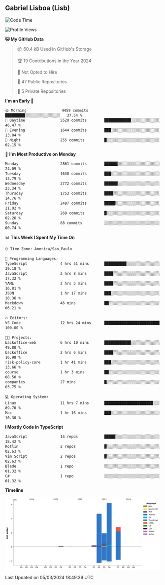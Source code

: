 ## Gabriel Lisboa (Lisb)

<!--START_SECTION:waka-->
![Code Time](http://img.shields.io/badge/Code%20Time-450%20hrs%2021%20mins-blue)

![Profile Views](http://img.shields.io/badge/Profile%20Views-1-blue)

**🐱 My GitHub Data** 

> 📦 60.4 kB Used in GitHub's Storage 
 > 
> 🏆 19 Contributions in the Year 2024
 > 
> 🚫 Not Opted to Hire
 > 
> 📜 47 Public Repositories 
 > 
> 🔑 5 Private Repositories 
 > 
**I'm an Early 🐤** 

```text
🌞 Morning                4459 commits        █████████░░░░░░░░░░░░░░░░   37.54 % 
🌆 Daytime                5520 commits        ████████████░░░░░░░░░░░░░   46.47 % 
🌃 Evening                1644 commits        ███░░░░░░░░░░░░░░░░░░░░░░   13.84 % 
🌙 Night                  255 commits         █░░░░░░░░░░░░░░░░░░░░░░░░   02.15 % 
```
📅 **I'm Most Productive on Monday** 

```text
Monday                   2861 commits        ██████░░░░░░░░░░░░░░░░░░░   24.09 % 
Tuesday                  1638 commits        ███░░░░░░░░░░░░░░░░░░░░░░   13.79 % 
Wednesday                2772 commits        ██████░░░░░░░░░░░░░░░░░░░   23.34 % 
Thursday                 1753 commits        ████░░░░░░░░░░░░░░░░░░░░░   14.76 % 
Friday                   2497 commits        █████░░░░░░░░░░░░░░░░░░░░   21.02 % 
Saturday                 269 commits         █░░░░░░░░░░░░░░░░░░░░░░░░   02.26 % 
Sunday                   88 commits          ░░░░░░░░░░░░░░░░░░░░░░░░░   00.74 % 
```


📊 **This Week I Spent My Time On** 

```text
🕑︎ Time Zone: America/Sao_Paulo

💬 Programming Languages: 
TypeScript               4 hrs 51 mins       ██████████░░░░░░░░░░░░░░░   39.18 % 
JavaScript               2 hrs 8 mins        ████░░░░░░░░░░░░░░░░░░░░░   17.32 % 
YAML                     2 hrs 5 mins        ████░░░░░░░░░░░░░░░░░░░░░   16.81 % 
JSON                     1 hr 17 mins        ███░░░░░░░░░░░░░░░░░░░░░░   10.36 % 
Markdown                 46 mins             ██░░░░░░░░░░░░░░░░░░░░░░░   06.21 % 

🔥 Editors: 
VS Code                  12 hrs 24 mins      █████████████████████████   100.00 % 

🐱‍💻 Projects: 
backoffice-web           6 hrs 10 mins       ████████████░░░░░░░░░░░░░   49.80 % 
backoffice               2 hrs 6 mins        ████░░░░░░░░░░░░░░░░░░░░░   16.98 % 
risk-policy-core         1 hr 41 mins        ███░░░░░░░░░░░░░░░░░░░░░░   13.66 % 
course                   1 hr 3 mins         ██░░░░░░░░░░░░░░░░░░░░░░░   08.50 % 
companies                27 mins             █░░░░░░░░░░░░░░░░░░░░░░░░   03.75 % 

💻 Operating System: 
Linux                    11 hrs 7 mins       ██████████████████████░░░   89.70 % 
Mac                      1 hr 16 mins        ███░░░░░░░░░░░░░░░░░░░░░░   10.30 % 
```

**I Mostly Code in TypeScript** 

```text
JavaScript               14 repos            █████░░░░░░░░░░░░░░░░░░░░   18.42 % 
Kotlin                   2 repos             █░░░░░░░░░░░░░░░░░░░░░░░░   02.63 % 
Vim Script               2 repos             █░░░░░░░░░░░░░░░░░░░░░░░░   02.63 % 
Blade                    1 repo              ░░░░░░░░░░░░░░░░░░░░░░░░░   01.32 % 
C#                       1 repo              ░░░░░░░░░░░░░░░░░░░░░░░░░   01.32 % 
```



**Timeline**

![Lines of Code chart](https://raw.githubusercontent.com/tenlisboa/tenlisboa/main/assets/bar_graph.png)


 Last Updated on 05/03/2024 18:49:39 UTC
<!--END_SECTION:waka-->
